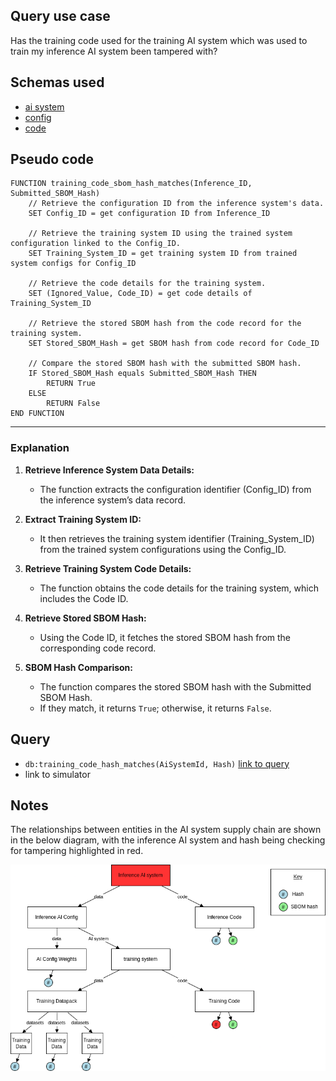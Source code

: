 ## Query use case

Has the training code used for the training AI system which was used to train my inference AI system been tampered with?



## Schemas used

* [ai system](https://taibom.org/schemas/ai-system/v1.0.0/AI%20System/)
* [config](https://taibom.org/schemas/config/v1.0.0/Trained%20System%20Configs/)
* [code](https://taibom.org/schemas/code/v1.0.1/Code/)



## Pseudo code 

```plaintext
FUNCTION training_code_sbom_hash_matches(Inference_ID, Submitted_SBOM_Hash)
    // Retrieve the configuration ID from the inference system's data.
    SET Config_ID = get configuration ID from Inference_ID

    // Retrieve the training system ID using the trained system configuration linked to the Config_ID.
    SET Training_System_ID = get training system ID from trained system configs for Config_ID

    // Retrieve the code details for the training system.
    SET (Ignored_Value, Code_ID) = get code details of Training_System_ID

    // Retrieve the stored SBOM hash from the code record for the training system.
    SET Stored_SBOM_Hash = get SBOM hash from code record for Code_ID

    // Compare the stored SBOM hash with the submitted SBOM hash.
    IF Stored_SBOM_Hash equals Submitted_SBOM_Hash THEN
        RETURN True
    ELSE
        RETURN False
END FUNCTION
```

---

### **Explanation**

1. **Retrieve Inference System Data Details:**  
   - The function extracts the configuration identifier (Config_ID) from the inference system’s data record.

2. **Extract Training System ID:**  
   - It then retrieves the training system identifier (Training_System_ID) from the trained system configurations using the Config_ID.

3. **Retrieve Training System Code Details:**  
   - The function obtains the code details for the training system, which includes the Code ID.

4. **Retrieve Stored SBOM Hash:**  
   - Using the Code ID, it fetches the stored SBOM hash from the corresponding code record.

5. **SBOM Hash Comparison:**  
   - The function compares the stored SBOM hash with the Submitted SBOM Hash.
   - If they match, it returns `True`; otherwise, it returns `False`.

## Query

- `db:training_code_hash_matches(AiSystemId, Hash)` [link to query](https://github.com/nqminds/Trusted-AI-BOM/blob/main/packages/claim_cascade_batteries/taibom-battery/scenarios.json#L255C21-L255C50)
- link to simulator 




## Notes

The relationships between entities in the AI system supply chain are shown in the below diagram, with the inference AI system and hash being checking for tampering highlighted in red.

![alt text](<26_training code tampering.drawio.png>)